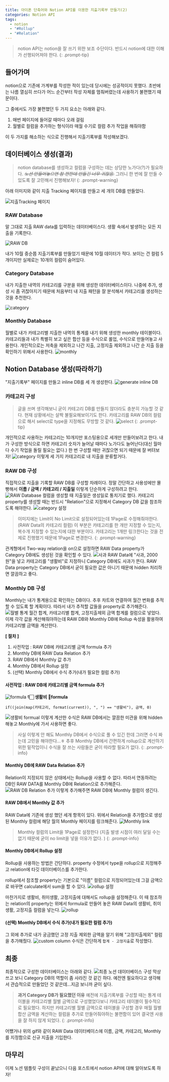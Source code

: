 ```yaml
---
title: 아이폰 단축어와 Notion API를 이용한 지출기록부 만들기(2)
categories: Notion API
tags:
  - notion
  - "#Rollup"
  - "#Relation"
---
```


> notion API는 notion을 잘 쓰기 위한 보조 수단이다. 
> 반드시 notion에 대한 이해가 선행되어져야 한다. 
{: .prompt-tip}

## 들어가며
notion으로 기존에 가계부를 작성한 적이 있는데 당시에는 성공적이지 못했다. 
초반에는 나름 열심히 쓰다가 어느 순간부터 작성 자체를 멈춰버렸는데 사용하기 불편했기 때문이다.   
  
  
그 중에서도 가장 불편했던 두 가지 요소는 아래와 같다. 
1. 매번 페이지에 들어갈 때마다 오래 걸림
2. 월별로 컬럼을 추가하는 형식이라 매월 수기로 컬럼 추가 작업을 해줘야함
   
이 두 가지를 해소하는 식으로 진행해서 지출기록부를 작성해보겠다.  
  
  

## 데이터베이스 생성(결과)
> notion database를 생성하고 컬럼을 구성하는 데는 상당한 노가다(?)가 필요하다. *~~노션 만들어놓으면 참 편한데 만들긴 너무 귀찮음.~~* 그러니 한 번에 잘 만들 수 있도록 잘 고민해서 진행해보자!
{: .prompt-warning}


아래 이미지와 같이 지출 Tracking 페이지를 만들고 세 개의 DB를 만들었다.   

![지출Tracking 페이지](/assets/img/notion/mainPage.png)


### RAW Database
말 그대로 지출 RAW data를 입력하는 데이터베이스다. 
생활 속에서 발생하는 모든 지출을 기록한다.  

![RAW DB](/assets/img/notion/rawDB.png)

내가 10월 중순쯤 지출기록부를 만들었기 때문에 10월 데이터가 적다. 
보이는 건 컬럼 5개이지만 실제로는 10개의 컬럼이 숨어있다. 


### Category Database
내가 지출한 내역의 카테고리를 구분을 위해 생성한 데이터베이스이다. 
나중에 추가, 생성 시 좀 귀찮아지기 때문에 처음부터 내 지출 패턴을 잘 분석해서 카테고리를 생성하는 것을 추천한다.   

![category](/assets/img/notion/category.png)
### Monthly Database
월별로 내가 카테고리별 지출한 내역의 통계를 내기 위해 생성한 monthly 테이블이다. 
카테고리들과 내가 특별히 보고 싶은 합산 등을 수식으로 롤업, 수식으로 만들어놓고 사용한다. 
개인적으로는 저축을 제외하고 나간 지출, 고정지출 제외하고 나간 순 지출 등을 확인하기 위해서 사용한다. 
![monthly](/assets/img/notion/monthly.png)

## Notion Database 생성(따라하기)
"지출기록부" 페이지를 만들고 inline DB를 세 개 생성한다. 
![generate inline DB](/assets/img/notion/inlineDB.png)
### 카테고리 구성
> 글을 쓰며 생각해보니 굳이 카테고리 DB를 만들지 않더라도 충분히 가능할 것 같다. 현재 상황에서는 살짝 불필요해보이기도 한다. 
> 카테고리를 RAW DB의 컬럼으로 해서 select로 type을 지정해도 무방할 것 같다. 
> ![select](/assets/img/notion/selectCategory.png)
{: .prompt-tip}

개인적으로 사용하는 카테고리는 10개지만 포스팅용으로 세개만 만들어보려고 한다. 
내가 구성한 방식으로 하면 카테고리 숫자가 늘어날 때마다 노가다도 늘어난다(대신 월마다 수기 작업을 돌릴 필요는 없다.)
한 번 구성할 때만 귀찮으면 되기 때문에 잘 버텨보자!
![category](/assets/img/notion/categoryTest.png)
이렇게 세 가지 카테고리로 내 지출을 분류할거다. 
### RAW DB 구성
직접적으로 지출을 기록할 RAW DB를 구성할 차례이다. 
정말 간단하고 사용성에만 몰빵해서 **이름 / 금액 / 카테고리 / 지출일** 이렇게 단순하게 구성하려고 한다. 
![RAW Database](/assets/img/notion/test-rawdata.png)
컬럼을 생성할 때 지출일은 생성일로 퉁치기로 했다. 
카테고리 property를 생성할 때는 반드시 "Relation"으로 지정해서 Category DB 값을 참조하도록 해야한다. 
![category 설정](/assets/img/notion/categoryedit.png)
> 이미지에는 Limit이 No Limit으로 설정되어있는데 1Page로 수정해줘야한다. (RAW Data의 카테고리 컬럼)
> 이 부분은 카테고리를 한 개만 지정할 수 있는지, 복수개 지정할 수 있는지에 대한 부분이다. 
> 카테고리는 1개만 링크한다는 것을 전제로 진행했기 때문에 1Page로 변경한다.
{: .prompt-warning}

관계형에서 Two-way relation을 on으로 설정하면 RAW Data property가 Category DB에도 생성된 것을 확인할 수 있다. 
![사과](/assets/img/notion/apple.png)
RAW Data에 "사과, 2000원"을 넣고 카테고리를 "생활비"로 지정하니 Category DB에도 사과가 뜬다. 
RAW Data property는 Category DB에서 굳이 필요한 값은 아니기 때문에 hidden 처리하면 깔끔하고 좋다. 
### Monthly DB 구성
Monthly는 내가 통계용으로 확인하는 DB이다. 추후 차트와 연결하여 월간 변화를 추적할 수 있도록 할 계획이다. 
따라서 내가 추적할 값들을 property로 추가해준다. 
![월별 통계](/assets/img/notion/monthlyColumn.png)
월간 합계, 카테고리별 합계, 고정지출제외 금액 합계를 컬럼으로 넣었다. 
이제 각각 값을 계산해줘야하는데 RAW DB와 Monthly DB에 Rollup 속성을 활용하여 카테고리별 금액을 계산한다. 

**[ 절차 ]**
1. 사전작업 : RAW DB에 카테고리별 금액 formula 추가
2. Monthly DB에 RAW Data Relation 추가
3. RAW DB에서 Monthly 값 추가
4. Monthly DB에서 Rollup 설정
5. (선택) Monthly DB에서 수식 추가(내가 필요한 컬럼 추가)
#### 사전작업 : RAW DB에 카테고리별 금액 formula 추가
![formula](/assets/img/notion/categoryformula.png)
**👇🏻 생활비 formula** 
```
if((join(map(카테고리, format(current)), ", ") == "생활비"), 금액, 0)
```
![생활비 formual](/assets/img/notion/columnformula.png)
이렇게 계산한 수식은 RAW DB에서는 깔끔한 미관을 위해 hidden 해놓고 Monthly에 가서 사용하면 좋다. 

> 사실 이렇게 안 해도 Monthly DB에서 수식으로 풀 수 있긴 한데 그러면 수식 짜는데 고민을 해야한다...ㅎ 추후 Monthly DB에서 간편하게 rollup으로 계산하기 위한 밑작업이니 수식을 잘 쓰는 사람들은 굳이 따라할 필요가 없다.
{: .prompt-info}

#### Monthly DB에 RAW Data Relation 추가
Relation이 지정되지 않은 상태에서는 Rollup을 사용할 수 없다. 
따라서 연동하려는 DB인 RAW DATA를 Monthly DB에 Relation으로 추가해준다. 
![RAW DB Relation 추가](/assets/img/notion/rawRelation.png)
이렇게 추가해주면 RAW DB에 Monthly 컬럼이 생긴다. 
#### RAW DB에서 Monthly 값 추가
RAW Data에 기존에 생성 했던 세개 항목이 있다. 위에서 Relation을 추가함으로 생성된 Monthly 컬럼에 해당 월의 Monthly 페이지를 링크해준다. 
![Monthly link](/assets/img/notion/december.png)
> Monthly 컬럼의 Limit을 1Page로 설정한다
> (지출 발생 시점이 여러 달일 수는 없기 때문에 굳이 no limit을 넣을 이유가 없다. )
{: .prompt-info}

#### Monthly DB에서 Rollup 설정
Rollup을 사용하는 방법은 간단하다. property 수정에서 type을 rollup으로 지정해주고 relation에 타깃 데이터베이스를 추가한다. 

rollup에서 참조할 property는 기본으로 "이름" 컬럼으로 지정되어있는데 그걸 금액으로 바꾸면 calculate에서 sum을 할 수 있다. 
![rollup 설정](/assets/img/notion/sumRollup.png)

마찬가지로 생활비, 취미생활, 고정지출에 대해서도 rollup을 설정해준다. 
이 때 참조하는 relation의 property는 위에서 formula로 만들어 놓은 RAW Data의 생활비, 취미생활, 고정지출 컬럼을 넣는다. 
![rollup](/assets/img/notion/rollup.gif)
#### (선택) Monthly DB에서 수식 추가(내가 필요한 컬럼 추가)
그 외에 추가로 내가 궁금했던 고정 지출 제외한 금액을 알기 위해 "고정지출제외" 컬럼을 추가해줬다. 
![custom column](/assets/img/notion/customColumn.png)
수식은 간단하게 `합계 - 고정지출`로 작성했다. 
## 최종
최종적으로 구성한 데이터베이스는 아래와 같다. 
![최종 노션 데이터베이스 구성](/assets/img/notion/final.gif)
막상 쓰고 보니 Category DB의 역할이 좀 사라진 것 같긴 하다. 예전엔 필요하다고 생각해서 관습적으로 만들었던 것 같은데...지금 보니까 굳이 싶다.
> **과거 Category DB가 필요했던 이유**
> 예전에 지출기록부를 구성할 때는 통계 테이블을 카테고리별 월별 금액으로 구성했었다보니 카테고리 테이블이 필수적으로 필요했다. 
> 하지만 카테고리별 월별 금액으로 테이블을 구성할 경우 매월 월별 합산 금액을 계산하는 컬럼을 추가로 만들어줘야하는 불편함이 있어 결국엔 사용을 잘 하지 않게 되었다. 
{: .prompt-info}

어쨌거나 위의 gif와 같이 RAW Data 데이터베이스에 이름, 금액, 카테고리, Monthly를 지정함으로 신규 지출을 기입한다. 

## 마무리
이제 노션 템플릿 구성이 끝났으니 다음 포스트에서 notion API에 대해 알아보도록 하자!